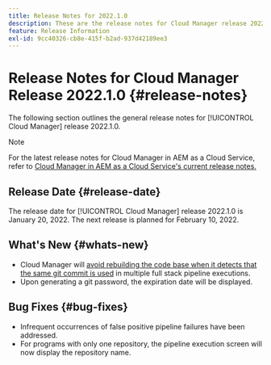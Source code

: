 ```yaml
---
title: Release Notes for 2022.1.0
description: These are the release notes for Cloud Manager release 2022.1.0.
feature: Release Information
exl-id: 9cc40326-cb8e-415f-b2ad-937d42189ee3
---
```

# Release Notes for Cloud Manager Release 2022.1.0 {#release-notes}

The following section outlines the general release notes for [!UICONTROL Cloud Manager] release 2022.1.0.

>[!NOTE]
>
>For the latest release notes for Cloud Manager in AEM as a Cloud Service, refer to [Cloud Manager in AEM as a Cloud Service's current release notes.](https://experienceleague.adobe.com/docs/experience-manager-cloud-service/content/implementing/using-cloud-manager/release-notes-cloud-manager/release-notes-cm-current.html)

## Release Date {#release-date}

The release date for [!UICONTROL Cloud Manager] release 2022.1.0 is January 20, 2022. The next release is planned for  February 10, 2022.

## What's New {#whats-new}

* Cloud Manager will [avoid rebuilding the code base when it detects that the same git commit is used](/help/using/setting-up-project.md#build-artifact-reuse) in multiple full stack pipeline executions.
* Upon generating a git password, the expiration date will be displayed.

## Bug Fixes {#bug-fixes}

* Infrequent occurrences of false positive pipeline failures have been addressed.
* For programs with only one repository, the pipeline execution screen will now display the repository name.
